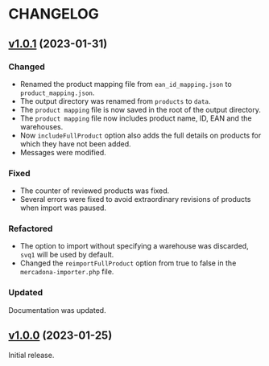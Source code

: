 # CHANGELOG

## [v1.0.1](https://github.com/josantonius/php-mercadona-importer/releases/tag/v1.0.0) (2023-01-31)

### Changed

- Renamed the product mapping file from `ean_id_mapping.json` to `product_mapping.json`.
- The output directory was renamed from `products` to `data`.
- The `product mapping` file is now saved in the root of the output directory.
- The `product mapping` file now includes product name, ID, EAN and the warehouses.
- Now `includeFullProduct` option also adds the full details on products for which they have not been added.
- Messages were modified.

### Fixed

- The counter of reviewed products was fixed.
- Several errors were fixed to avoid extraordinary revisions of products when import was paused.

### Refactored

- The option to import without specifying a warehouse was discarded, `svq1` will be used by default.
- Changed the `reimportFullProduct` option from true to false in the `mercadona-importer.php` file.

### Updated

Documentation was updated.

## [v1.0.0](https://github.com/josantonius/php-mercadona-importer/releases/tag/v1.0.0) (2023-01-25)

Initial release.

